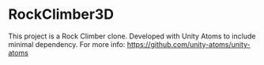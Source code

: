 # RockClimber3D

This project is a Rock Climber clone. Developed with Unity Atoms to include minimal dependency.
For more info: https://github.com/unity-atoms/unity-atoms
